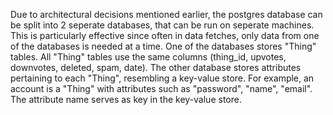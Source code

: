 Due to architectural decisions mentioned earlier, the postgres database can be split into 2 seperate databases, that can be run on seperate machines. This is particularly effective since often in data fetches, only data from one of the databases is needed at a time.
One of the databases stores "Thing" tables. All "Thing" tables use the same columns (thing_id, upvotes, downvotes, deleted, spam, date). The other database stores attributes pertaining to each "Thing", resembling a key-value store.
For example, an account is a "Thing" with attributes such as "password", "name", "email". The attribute name serves as key in the key-value store.
